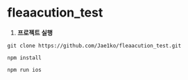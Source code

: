 # fleaacution_test

1. **프로젝트 실행**

```
git clone https://github.com/Jae1ko/fleaacution_test.git
```

```
npm install
```

```
npm run ios
```
